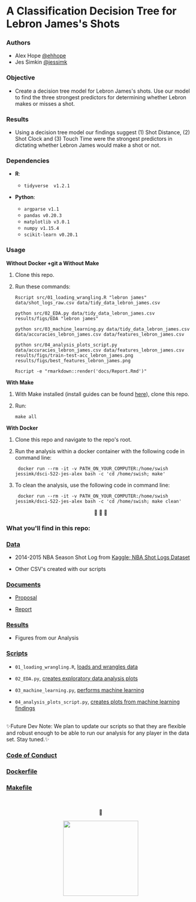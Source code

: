# A Classification Decision Tree for Lebron James's Shots 
   
   
### Authors 

- Alex Hope [@ehhope](https://github.com/ehhope)  
- Jes Simkin [@jessimk](https://github.com/jessimk) 

### Objective

- Create a decision tree model for Lebron James's shots. Use our model to find the three strongest predictors for determining whether Lebron makes or misses a shot.

### Results

- Using a decision tree model our findings suggest (1) Shot Distance, (2) Shot Clock and (3) Touch Time were the strongest predictors in dictating whether Lebron James would make a shot or not.

### Dependencies

- **R**: 
	- `tidyverse  v1.2.1`

- **Python**: 
	- `argparse v1.1`
	- `pandas v0.20.3`
	- `matplotlib v3.0.1`
	- `numpy v1.15.4`
	- `scikit-learn v0.20.1`

### Usage

**Without Docker +git a Without Make**  

1. Clone this repo.
2. Run these commands:

	`Rscript src/01_loading_wrangling.R "lebron james" data/shot_logs_raw.csv data/tidy_data_lebron_james.csv` 
	
	`python src/02_EDA.py data/tidy_data_lebron_james.csv results/figs/EDA "lebron james"`  
	
	`python src/03_machine_learning.py data/tidy_data_lebron_james.csv data/accuracies_lebron_james.csv data/features_lebron_james.csv`  
	
	`python src/04_analysis_plots_script.py data/accuracies_lebron_james.csv data/features_lebron_james.csv results/figs/train-test-acc_lebron_james.png results/figs/best_features_lebron_james.png`  
	
	`Rscript -e "rmarkdown::render('docs/Report.Rmd')"`

**With Make** 

1. With Make installed (install guides can be found <a href="https://ubc-mds.github.io/resources_pages/installation_instructions/">here</a>), clone this repo.
2. Run: 

	`make all`
  
**With Docker**

1. Clone this repo and navigate to the repo's root. 
2. Run the analysis within a docker container with the following code in command line: 

		docker run --rm -it -v PATH_ON_YOUR_COMPUTER:/home/swish jessimk/dsci-522-jes-alex bash -c 'cd /home/swish; make'

3. To clean the analysis, use the following code in command line:

		docker run --rm -it -v PATH_ON_YOUR_COMPUTER:/home/swish jessimk/dsci-522-jes-alex bash -c 'cd /home/swish; make clean'
  
<p align="center"> 🏀 🏀 🏀</p>


### What you'll find in this repo:

### [Data](https://github.com/UBC-MDS/DSCI-522-Jes-Alex/tree/master/data)

- 2014-2015 NBA Season Shot Log from [Kaggle; NBA Shot Logs Dataset](https://www.kaggle.com/dansbecker/nba-shot-logs/home)

- Other CSV's created with our scripts
  
### [Documents](https://github.com/UBC-MDS/DSCI-522-Jes-Alex/tree/master/docs)

- [Proposal](https://github.com/UBC-MDS/DSCI-522-Jes-Alex/blob/master/docs/Proposal.ipynb)

- [Report](https://github.com/UBC-MDS/DSCI-522-Jes-Alex/blob/master/docs/Report.md)


### [Results](https://github.com/UBC-MDS/DSCI-522-Jes-Alex/tree/master/results/figs)

- Figures from our Analysis

### [Scripts](https://github.com/UBC-MDS/DSCI-522-Jes-Alex/tree/master/src)

- `01_loading_wrangling.R`, [loads and wrangles data](https://github.com/UBC-MDS/DSCI-522-Jes-Alex/blob/master/src/01_loading_wrangling.R)

- `02_EDA.py`, [creates exploratory data analysis plots](https://github.com/UBC-MDS/DSCI-522-Jes-Alex/blob/master/src/02_EDA.py)
	
- `03_machine_learning.py`, [performs machine learning](https://github.com/UBC-MDS/DSCI-522-Jes-Alex/blob/master/src/03_machine_learning.py)

- `04_analysis_plots_script.py`, [creates plots from machine learning findings](https://github.com/UBC-MDS/DSCI-522-Jes-Alex/blob/master/src/04_analysis_plots_script.py)

</br>
✨Future Dev Note: We plan to update our scripts so that they are flexible and robust enough to be able to run our analysis for any player in the data set. Stay tuned.✨
</br>

### [Code of Conduct](https://github.com/UBC-MDS/DSCI-522-Jes-Alex/blob/master/CONDUCT.md)

### [Dockerfile](https://github.com/UBC-MDS/DSCI-522-Jes-Alex/blob/master/Dockerfile)
### [Makefile](https://github.com/UBC-MDS/DSCI-522-Jes-Alex/blob/master/Makefile)

</br>	
<p align="center">
👑
</p>

<p align="center">   
<a href="https://media.giphy.com/media/xT4uQfHn1CUGyYsiiY/giphy.gif"><img width="200" height="200" src="https://media.giphy.com/media/xT4uQfHn1CUGyYsiiY/giphy.gif"></a>

</p>
